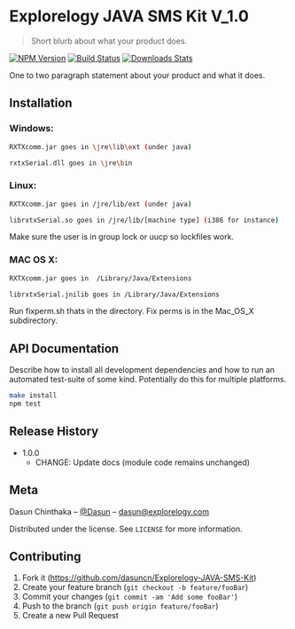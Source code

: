 # Explorelogy JAVA SMS Kit V_1.0

> Short blurb about what your product does.

[![NPM Version][npm-image]][npm-url]
[![Build Status][travis-image]][travis-url]
[![Downloads Stats][npm-downloads]][npm-url]

One to two paragraph statement about your product and what it does.

## Installation

### Windows:

```sh
RXTXcomm.jar goes in \jre\lib\ext (under java)
```
```sh
rxtxSerial.dll goes in \jre\bin
```

### Linux:

```sh
RXTXcomm.jar goes in /jre/lib/ext (under java)
```
```sh
librxtxSerial.so goes in /jre/lib/[machine type] (i386 for instance)
```

Make sure the user is in group lock or uucp so lockfiles work.


### MAC OS X:

```sh
RXTXcomm.jar goes in  /Library/Java/Extensions
```
```sh
librxtxSerial.jnilib goes in /Library/Java/Extensions
```

Run fixperm.sh thats in the directory.  Fix perms is in the Mac_OS_X
subdirectory.

## API Documentation

Describe how to install all development dependencies and how to run an automated test-suite of some kind. Potentially do this for multiple platforms.

```sh
make install
npm test
```

## Release History

* 1.0.0
    * CHANGE: Update docs (module code remains unchanged)


## Meta

Dasun Chinthaka – [@Dasun](https://twitter.com/dasun_cn) – dasun@explorelogy.com

Distributed under the license. See ``LICENSE`` for more information.


## Contributing

1. Fork it (<https://github.com/dasuncn/Explorelogy-JAVA-SMS-Kit>)
2. Create your feature branch (`git checkout -b feature/fooBar`)
3. Commit your changes (`git commit -am 'Add some fooBar'`)
4. Push to the branch (`git push origin feature/fooBar`)
5. Create a new Pull Request

<!-- Markdown link & img dfn's -->
[npm-image]: https://img.shields.io/npm/v/datadog-metrics.svg?style=flat-square
[npm-url]: https://npmjs.org/package/datadog-metrics
[npm-downloads]: https://img.shields.io/npm/dm/datadog-metrics.svg?style=flat-square
[travis-image]: https://img.shields.io/travis/dbader/node-datadog-metrics/master.svg?style=flat-square
[travis-url]: https://travis-ci.org/dbader/node-datadog-metrics
[wiki]: https://github.com/yourname/yourproject/wiki
